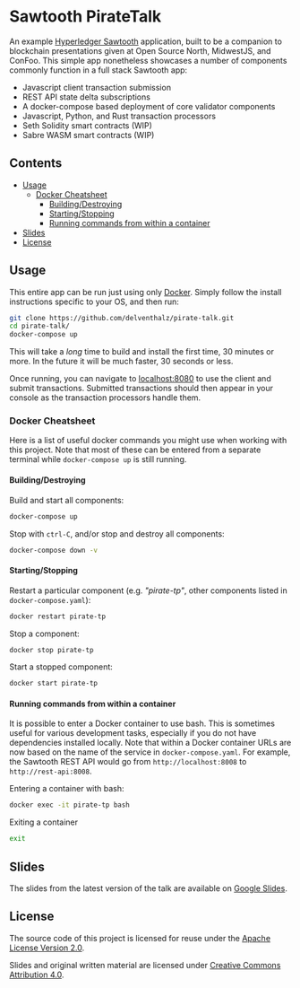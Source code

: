 # Sawtooth PirateTalk

An example [Hyperledger Sawtooth](https://github.com/hyperledger/sawtooth-core)
application, built to be a companion to blockchain presentations given at
Open Source North, MidwestJS, and ConFoo. This simple app nonetheless showcases
a number of components commonly function in a full stack Sawtooth app:

 - Javascript client transaction submission
 - REST API state delta subscriptions
 - A docker-compose based deployment of core validator components
 - Javascript, Python, and Rust transaction processors
 - Seth Solidity smart contracts (WIP)
 - Sabre WASM smart contracts (WIP)

## Contents

- [Usage](#usage)
    * [Docker Cheatsheet](#docker-cheatsheet)
        - [Building/Destroying](#building-destroying)
        - [Starting/Stopping](#starting-stopping)
        - [Running commands from within a container](#running-commands-from-within-a-container)
- [Slides](#slides)
- [License](#license)

## Usage

This entire app can be run just using only
[Docker](https://www.docker.com/community-edition). Simply follow the install
instructions specific to your OS, and then run:

```bash
git clone https://github.com/delventhalz/pirate-talk.git
cd pirate-talk/
docker-compose up
```

This will take a _long_ time to build and install the first time, 30 minutes or
more. In the future it will be much faster, 30 seconds or less.

Once running, you can navigate to [localhost:8080](http://localhost:8080) to
use the client and submit transactions. Submitted transactions should then
appear in your console as the transaction processors handle them.

### Docker Cheatsheet

Here is a list of useful docker commands you might use when working with this
project. Note that most of these can be entered from a separate terminal while
`docker-compose up` is still running.

#### Building/Destroying

Build and start all components:

```bash
docker-compose up
```

Stop with `ctrl-C`, and/or stop and destroy all components:

```bash
docker-compose down -v
```

#### Starting/Stopping

Restart a particular component (e.g. _"pirate-tp"_, other components listed in
`docker-compose.yaml`):

```bash
docker restart pirate-tp
```

Stop a component:

```bash
docker stop pirate-tp
```

Start a stopped component:

```bash
docker start pirate-tp
```

#### Running commands from within a container

It is possible to enter a Docker container to use bash. This is sometimes
useful for various development tasks, especially if you do not have
dependencies installed locally. Note that within a Docker container URLs are
now based on the name of the service in `docker-compose.yaml`. For example, the
Sawtooth REST API would go from `http://localhost:8008` to
`http://rest-api:8008`.

Entering a container with bash:

```bash
docker exec -it pirate-tp bash
```

Exiting a container

```bash
exit
```

## Slides

The slides from the latest version of the talk are available on
[Google Slides](https://docs.google.com/presentation/d/1Wq71_7Nw0W2CcXK_Nq4mruSwtEHLwU3i8XJ3x4ASzAA).

## License

The source code of this project is licensed for reuse under the
[Apache License Version 2.0](LICENSE).

Slides and original written material are licensed under
[Creative Commons Attribution 4.0](http://creativecommons.org/licenses/by/4.0/).
